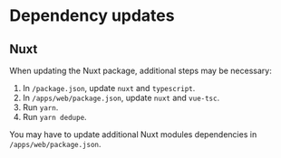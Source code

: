 # Dependency updates

## Nuxt

When updating the Nuxt package, additional steps may be necessary:

1. In `/package.json`, update `nuxt` and `typescript`.
2. In `/apps/web/package.json`, update `nuxt` and `vue-tsc`.
3. Run `yarn`.
4. Run `yarn dedupe`.

You may have to update additional Nuxt modules dependencies in `/apps/web/package.json`.
